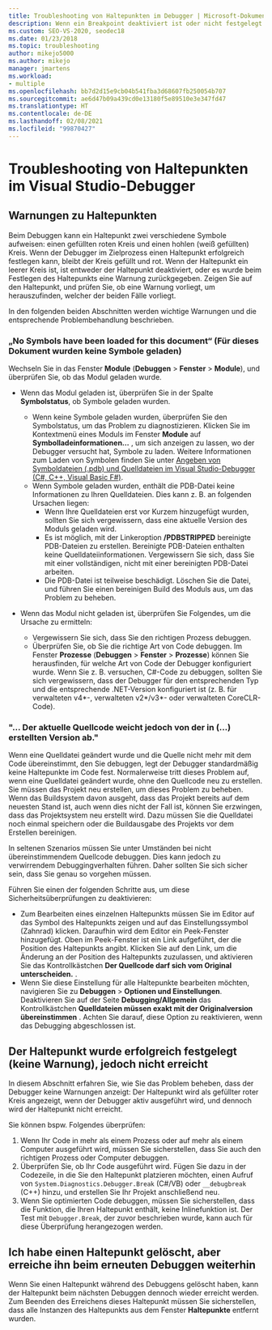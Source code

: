 ```yaml
---
title: Troubleshooting von Haltepunkten im Debugger | Microsoft-Dokumentation
description: Wenn ein Breakpoint deaktiviert ist oder nicht festgelegt werden konnte, wird er als leerer Kreis angezeigt. Hier finden Sie Informationen zu Problemen, die beim Festlegen von Breakpoints auftreten können.
ms.custom: SEO-VS-2020, seodec18
ms.date: 01/23/2018
ms.topic: troubleshooting
author: mikejo5000
ms.author: mikejo
manager: jmartens
ms.workload:
- multiple
ms.openlocfilehash: bb7d2d15e9cb04b541fba3d68607fb250054b707
ms.sourcegitcommit: ae6d47b09a439cd0e13180f5e89510e3e347fd47
ms.translationtype: HT
ms.contentlocale: de-DE
ms.lasthandoff: 02/08/2021
ms.locfileid: "99870427"
---
```

# <a name="troubleshoot-breakpoints-in-the-visual-studio-debugger"></a>Troubleshooting von Haltepunkten im Visual Studio-Debugger

## <a name="breakpoint-warnings"></a>Warnungen zu Haltepunkten

Beim Debuggen kann ein Haltepunkt zwei verschiedene Symbole aufweisen: einen gefüllten roten Kreis und einen hohlen (weiß gefüllten) Kreis. Wenn der Debugger im Zielprozess einen Haltepunkt erfolgreich festlegen kann, bleibt der Kreis gefüllt und rot. Wenn der Haltepunkt ein leerer Kreis ist, ist entweder der Haltepunkt deaktiviert, oder es wurde beim Festlegen des Haltepunkts eine Warnung zurückgegeben. Zeigen Sie auf den Haltepunkt, und prüfen Sie, ob eine Warnung vorliegt, um herauszufinden, welcher der beiden Fälle vorliegt.

In den folgenden beiden Abschnitten werden wichtige Warnungen und die entsprechende Problembehandlung beschrieben.

### <a name="no-symbols-have-been-loaded-for-this-document"></a>„No Symbols have been loaded for this document“ (Für dieses Dokument wurden keine Symbole geladen)

Wechseln Sie in das Fenster **Module** (**Debuggen** > **Fenster** > **Module**), und überprüfen Sie, ob das Modul geladen wurde.
* Wenn das Modul geladen ist, überprüfen Sie in der Spalte **Symbolstatus**, ob Symbole geladen wurden.
  * Wenn keine Symbole geladen wurden, überprüfen Sie den Symbolstatus, um das Problem zu diagnostizieren. Klicken Sie im Kontextmenü eines Moduls im Fenster **Module** auf **Symbolladeinformationen…** , um sich anzeigen zu lassen, wo der Debugger versucht hat, Symbole zu laden. Weitere Informationen zum Laden von Symbolen finden Sie unter [Angeben von Symboldateien (.pdb) und Quelldateien im Visual Studio-Debugger (C#, C++, Visual Basic F#)](../debugger/specify-symbol-dot-pdb-and-source-files-in-the-visual-studio-debugger.md).
  * Wenn Symbole geladen wurden, enthält die PDB-Datei keine Informationen zu Ihren Quelldateien. Dies kann z. B. an folgenden Ursachen liegen:
    * Wenn Ihre Quelldateien erst vor Kurzem hinzugefügt wurden, sollten Sie sich vergewissern, dass eine aktuelle Version des Moduls geladen wird.
    * Es ist möglich, mit der Linkeroption **/PDBSTRIPPED** bereinigte PDB-Dateien zu erstellen. Bereinigte PDB-Dateien enthalten keine Quelldateiinformationen. Vergewissern Sie sich, dass Sie mit einer vollständigen, nicht mit einer bereinigten PDB-Datei arbeiten.
    * Die PDB-Datei ist teilweise beschädigt. Löschen Sie die Datei, und führen Sie einen bereinigen Build des Moduls aus, um das Problem zu beheben.

* Wenn das Modul nicht geladen ist, überprüfen Sie Folgendes, um die Ursache zu ermitteln:
  * Vergewissern Sie sich, dass Sie den richtigen Prozess debuggen.
  * Überprüfen Sie, ob Sie die richtige Art von Code debuggen. Im Fenster **Prozesse** (**Debuggen** > **Fenster** > **Prozesse**) können Sie herausfinden, für welche Art von Code der Debugger konfiguriert wurde. Wenn Sie z. B. versuchen, C#-Code zu debuggen, sollten Sie sich vergewissern, dass der Debugger für den entsprechenden Typ und die entsprechende .NET-Version konfiguriert ist (z. B. für verwalteten v4\*-, verwalteten v2\*/v3\*- oder verwalteten CoreCLR-Code).

### <a name="-the-current-source-code-is-different-from-the-version-built-into"></a>"… Der aktuelle Quellcode weicht jedoch von der in (…) erstellten Version ab."

Wenn eine Quelldatei geändert wurde und die Quelle nicht mehr mit dem Code übereinstimmt, den Sie debuggen, legt der Debugger standardmäßig keine Haltepunkte im Code fest. Normalerweise tritt dieses Problem auf, wenn eine Quelldatei geändert wurde, ohne den Quellcode neu zu erstellen. Sie müssen das Projekt neu erstellen, um dieses Problem zu beheben. Wenn das Buildsystem davon ausgeht, dass das Projekt bereits auf dem neuesten Stand ist, auch wenn dies nicht der Fall ist, können Sie erzwingen, dass das Projektsystem neu erstellt wird. Dazu müssen Sie die Quelldatei noch einmal speichern oder die Buildausgabe des Projekts vor dem Erstellen bereinigen.

In seltenen Szenarios müssen Sie unter Umständen bei nicht übereinstimmendem Quellcode debuggen. Dies kann jedoch zu verwirrendem Debuggingverhalten führen. Daher sollten Sie sich sicher sein, dass Sie genau so vorgehen müssen.

Führen Sie einen der folgenden Schritte aus, um diese Sicherheitsüberprüfungen zu deaktivieren:
* Zum Bearbeiten eines einzelnen Haltepunkts müssen Sie im Editor auf das Symbol des Haltepunkts zeigen und auf das Einstellungssymbol (Zahnrad) klicken. Daraufhin wird dem Editor ein Peek-Fenster hinzugefügt. Oben im Peek-Fenster ist ein Link aufgeführt, der die Position des Haltepunkts angibt. Klicken Sie auf den Link, um die Änderung an der Position des Haltepunkts zuzulassen, und aktivieren Sie das Kontrollkästchen **Der Quellcode darf sich vom Original unterscheiden.** .
* Wenn Sie diese Einstellung für alle Haltepunkte bearbeiten möchten, navigieren Sie zu **Debuggen** > **Optionen und Einstellungen**. Deaktivieren Sie auf der Seite **Debugging/Allgemein** das Kontrollkästchen **Quelldateien müssen exakt mit der Originalversion übereinstimmen** . Achten Sie darauf, diese Option zu reaktivieren, wenn das Debugging abgeschlossen ist.

## <a name="the-breakpoint-was-successfully-set-no-warning-but-didnt-hit"></a>Der Haltepunkt wurde erfolgreich festgelegt (keine Warnung), jedoch nicht erreicht

In diesem Abschnitt erfahren Sie, wie Sie das Problem beheben, dass der Debugger keine Warnungen anzeigt: Der Haltepunkt wird als gefüllter roter Kreis angezeigt, wenn der Debugger aktiv ausgeführt wird, und dennoch wird der Haltepunkt nicht erreicht.

Sie können bspw. Folgendes überprüfen:
1. Wenn Ihr Code in mehr als einem Prozess oder auf mehr als einem Computer ausgeführt wird, müssen Sie sicherstellen, dass Sie auch den richtigen Prozess oder Computer debuggen.
2. Überprüfen Sie, ob Ihr Code ausgeführt wird. Fügen Sie dazu in der Codezeile, in die Sie den Haltepunkt platzieren möchten, einen Aufruf von `System.Diagnostics.Debugger.Break` (C#/VB) oder `__debugbreak` (C++) hinzu, und erstellen Sie Ihr Projekt anschließend neu.
3. Wenn Sie optimierten Code debuggen, müssen Sie sicherstellen, dass die Funktion, die Ihren Haltepunkt enthält, keine Inlinefunktion ist. Der Test mit `Debugger.Break`, der zuvor beschrieben wurde, kann auch für diese Überprüfung herangezogen werden.

## <a name="i-deleted-a-breakpoint-but-i-continue-to-hit-it-when-i-start-debugging-again"></a>Ich habe einen Haltepunkt gelöscht, aber erreiche ihn beim erneuten Debuggen weiterhin

Wenn Sie einen Haltepunkt während des Debuggens gelöscht haben, kann der Haltepunkt beim nächsten Debuggen dennoch wieder erreicht werden. Zum Beenden des Erreichens dieses Haltepunkt müssen Sie sicherstellen, dass alle Instanzen des Haltepunkts aus dem Fenster **Haltepunkte** entfernt wurden.
